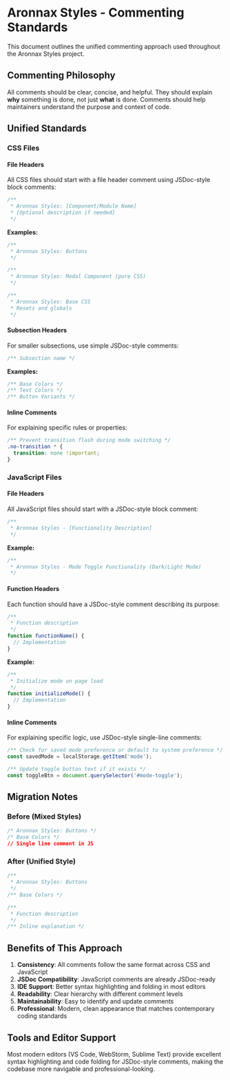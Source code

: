 # Aronnax Styles - Commenting Standards

This document outlines the unified commenting approach used throughout the Aronnax Styles project.

## Commenting Philosophy

All comments should be clear, concise, and helpful. They should explain **why** something is done, not just **what** is done. Comments should help maintainers understand the purpose and context of code.

## Unified Standards

### CSS Files

#### File Headers
All CSS files should start with a file header comment using JSDoc-style block comments:

```css
/**
 * Aronnax Styles: [Component/Module Name]
 * [Optional description if needed]
 */
```

**Examples:**
```css
/**
 * Aronnax Styles: Buttons
 */

/**
 * Aronnax Styles: Modal Component (pure CSS)
 */

/**
 * Aronnax Styles: Base CSS
 * Resets and globals
 */
```

#### Subsection Headers
For smaller subsections, use simple JSDoc-style comments:

```css
/** Subsection name */
```

**Examples:**
```css
/** Base Colors */
/** Text Colors */
/** Button Variants */
```

#### Inline Comments
For explaining specific rules or properties:

```css
/** Prevent transition flash during mode switching */
.no-transition * {
  transition: none !important;
}
```

### JavaScript Files

#### File Headers
All JavaScript files should start with a JSDoc-style block comment:

```javascript
/**
 * Aronnax Styles - [Functionality Description]
 */
```

**Example:**
```javascript
/**
 * Aronnax Styles - Mode Toggle Functionality (Dark/Light Mode)
 */
```

#### Function Headers
Each function should have a JSDoc-style comment describing its purpose:

```javascript
/**
 * Function description
 */
function functionName() {
  // Implementation
}
```

**Example:**
```javascript
/**
 * Initialize mode on page load
 */
function initializeMode() {
  // Implementation
}
```

#### Inline Comments
For explaining specific logic, use JSDoc-style single-line comments:

```javascript
/** Check for saved mode preference or default to system preference */
const savedMode = localStorage.getItem('mode');

/** Update toggle button text if it exists */
const toggleBtn = document.querySelector('#mode-toggle');
```

## Migration Notes

### Before (Mixed Styles)
```css
/* Aronnax Styles: Buttons */
/* Base Colors */
// Single line comment in JS
```

### After (Unified Style)
```css
/**
 * Aronnax Styles: Buttons
 */
/** Base Colors */
```

```javascript
/**
 * Function description
 */
/** Inline explanation */
```

## Benefits of This Approach

1. **Consistency**: All comments follow the same format across CSS and JavaScript
2. **JSDoc Compatibility**: JavaScript comments are already JSDoc-ready
3. **IDE Support**: Better syntax highlighting and folding in most editors
4. **Readability**: Clear hierarchy with different comment levels
5. **Maintainability**: Easy to identify and update comments
6. **Professional**: Modern, clean appearance that matches contemporary coding standards

## Tools and Editor Support

Most modern editors (VS Code, WebStorm, Sublime Text) provide excellent syntax highlighting and code folding for JSDoc-style comments, making the codebase more navigable and professional-looking.
